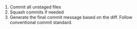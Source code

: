 1. Commit all unstaged files
2. Squash commits if needed
3. Generate the final commit message based on the diff. Follow conventional commit standard.
